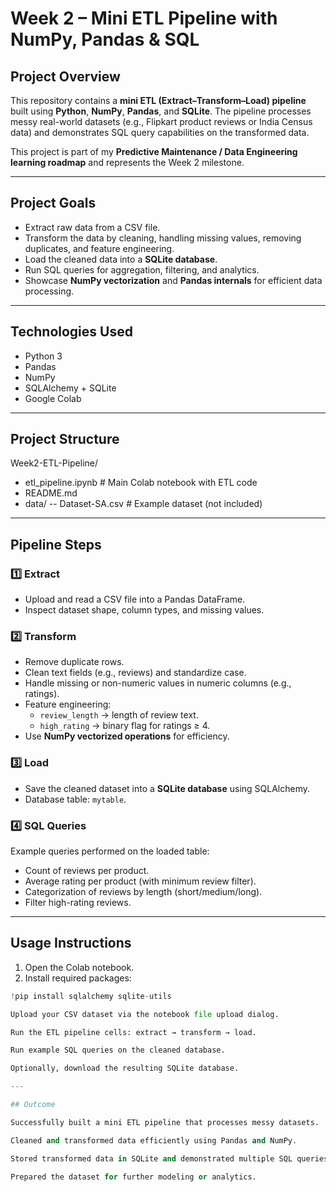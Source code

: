 # Week 2 – Mini ETL Pipeline with NumPy, Pandas & SQL

## Project Overview
This repository contains a **mini ETL (Extract–Transform–Load) pipeline** built using **Python**, **NumPy**, **Pandas**, and **SQLite**. The pipeline processes messy real-world datasets (e.g., Flipkart product reviews or India Census data) and demonstrates SQL query capabilities on the transformed data.

This project is part of my **Predictive Maintenance / Data Engineering learning roadmap** and represents the Week 2 milestone.

---

## Project Goals
- Extract raw data from a CSV file.
- Transform the data by cleaning, handling missing values, removing duplicates, and feature engineering.
- Load the cleaned data into a **SQLite database**.
- Run SQL queries for aggregation, filtering, and analytics.
- Showcase **NumPy vectorization** and **Pandas internals** for efficient data processing.

---

## Technologies Used
- Python 3
- Pandas
- NumPy
- SQLAlchemy + SQLite
- Google Colab

---

## Project Structure
Week2-ETL-Pipeline/
- etl_pipeline.ipynb # Main Colab notebook with ETL code
- README.md
- data/
-- Dataset-SA.csv # Example dataset (not included)

---

## Pipeline Steps

### 1️⃣ Extract
- Upload and read a CSV file into a Pandas DataFrame.
- Inspect dataset shape, column types, and missing values.

### 2️⃣ Transform
- Remove duplicate rows.
- Clean text fields (e.g., reviews) and standardize case.
- Handle missing or non-numeric values in numeric columns (e.g., ratings).
- Feature engineering:
  - `review_length` → length of review text.
  - `high_rating` → binary flag for ratings ≥ 4.
- Use **NumPy vectorized operations** for efficiency.

### 3️⃣ Load
- Save the cleaned dataset into a **SQLite database** using SQLAlchemy.
- Database table: `mytable`.

### 4️⃣ SQL Queries
Example queries performed on the loaded table:
- Count of reviews per product.
- Average rating per product (with minimum review filter).
- Categorization of reviews by length (short/medium/long).
- Filter high-rating reviews.

---

## Usage Instructions

1. Open the Colab notebook.
2. Install required packages:

```python
!pip install sqlalchemy sqlite-utils

Upload your CSV dataset via the notebook file upload dialog.

Run the ETL pipeline cells: extract → transform → load.

Run example SQL queries on the cleaned database.

Optionally, download the resulting SQLite database.

---

## Outcome

Successfully built a mini ETL pipeline that processes messy datasets.

Cleaned and transformed data efficiently using Pandas and NumPy.

Stored transformed data in SQLite and demonstrated multiple SQL queries.

Prepared the dataset for further modeling or analytics.
